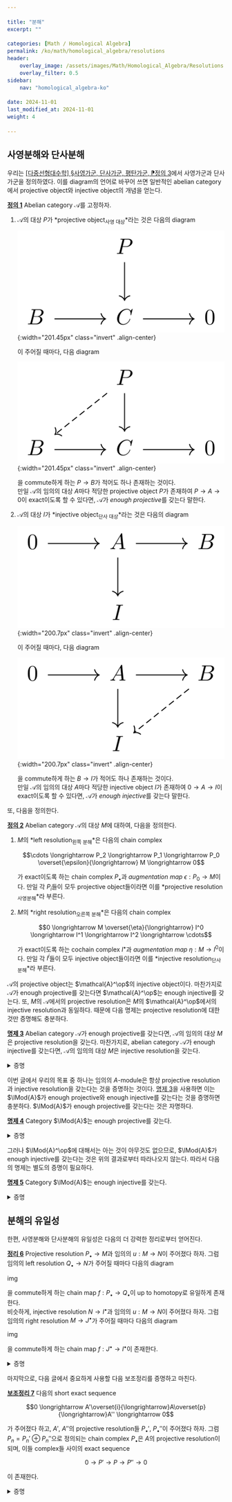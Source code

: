 ```yaml
---

title: "분해"
excerpt: ""

categories: [Math / Homological Algebra]
permalink: /ko/math/homological_algebra/resolutions
header:
    overlay_image: /assets/images/Math/Homological_Algebra/Resolutions.png
    overlay_filter: 0.5
sidebar: 
    nav: "homological_algebra-ko"

date: 2024-11-01
last_modified_at: 2024-11-01
weight: 4

---
```


## 사영분해와 단사분해

우리는 [\[다중선형대수학\] §사영가군, 단사가군, 평탄가군, ⁋정의 3](/ko/math/multilinear_algebra/various_modules#def3)에서 사영가군과 단사가군을 정의하였다. 이를 diagram의 언어로 바꾸어 쓰면 일반적인 abelian category에서 projective object와 injective object의 개념을 얻는다.

<div class="definition" markdown="1">

<ins id="def1">**정의 1**</ins> Abelian category $\mathcal{A}$를 고정하자.

1. $\mathcal{A}$의 대상 $P$가 *projective object<sub>사영 대상</sub>*라는 것은 다음의 diagram
    
    ![Projective_object-1](/assets/images/Math/Homological_Algebra/Resolutions-1.png){:width="201.45px" class="invert" .align-center}

    이 주어질 때마다, 다음 diagram

    ![Projective_object-2](/assets/images/Math/Homological_Algebra/Resolutions-2.png){:width="201.45px" class="invert" .align-center}

    을 commute하게 하는 $P \rightarrow B$가 적어도 하나 존재하는 것이다.  
    만일 $\mathcal{A}$의 임의의 대상 $A$마다 적당한 projective object $P$가 존재하여 $P \rightarrow A \rightarrow 0$이 exact이도록 할 수 있다면, $\mathcal{A}$가 *enough projective*를 갖는다 말한다. 
1. $\mathcal{A}$의 대상 $I$가 *injective object<sub>단사 대상</sub>*라는 것은 다음의 diagram
    
    ![Injective_object-1](/assets/images/Math/Homological_Algebra/Resolutions-3.png){:width="200.7px" class="invert" .align-center}

    이 주어질 때마다, 다음 diagram

    ![Injective_object-2](/assets/images/Math/Homological_Algebra/Resolutions-4.png){:width="200.7px" class="invert" .align-center}

    을 commute하게 하는 $B \rightarrow I$가 적어도 하나 존재하는 것이다.  
    만일 $\mathcal{A}$의 임의의 대상 $A$마다 적당한 injective object $I$가 존재하여 $0 \rightarrow A \rightarrow I$이 exact이도록 할 수 있다면, $\mathcal{A}$가 *enough injective*를 갖는다 말한다. 

</div>

또, 다음을 정의한다.

<div class="definition" markdown="1">

<ins id="def2">**정의 2**</ins> Abelian category $\mathcal{A}$의 대상 $M$에 대하여, 다음을 정의한다.

1. $M$의 *left resolution<sub>왼쪽 분해</sub>*은 다음의 chain complex
    
    $$\cdots \longrightarrow P_2 \longrightarrow P_1 \longrightarrow P_0 \overset{\epsilon}{\longrightarrow} M \longrightarrow 0$$

    가 exact이도록 하는 chain complex $P_\bullet$과 *augmentation map* $\epsilon: P_0 \rightarrow M$이다. 만일 각 $P_i$들이 모두 projective object들이라면 이를 *projective resolution<sub>사영분해</sub>*라 부른다.
2. $M$의 *right resolution<sub>오른쪽 분해</sub>*은 다음의 chain complex
    
    $$0 \longrightarrow M \overset{\eta}{\longrightarrow} I^0 \longrightarrow I^1 \longrightarrow I^2 \longrightarrow \cdots$$

    가 exact이도록 하는 cochain complex $I^\bullet$과 *augmentation map* $\eta: M \rightarrow I^0$이다. 만일 각 $I^i$들이 모두 injective object들이라면 이를 *injective resolution<sub>단사분해</sub>*라 부른다.

</div>

$\mathcal{A}$의 projective object는 $\mathcal{A}^\op$의 injective object이다. 마찬가지로 $\mathcal{A}$가 enough projective를 갖는다면 $\mathcal{A}^\op$는 enough injective를 갖는다. 또, $M$의 $\mathcal{A}$에서의 projective resolution은 $M$의 $\mathcal{A}^\op$에서의 injective resolution과 동일하다. 때문에 다음 명제는 projective resolution에 대한 것만 증명해도 충분하다.

<div class="proposition" markdown="1">

<ins id="prop3">**명제 3**</ins> Abelian category $\mathcal{A}$가 enough projective를 갖는다면, $\mathcal{A}$의 임의의 대상 $M$은 projective resolution을 갖는다. 마찬가지로, abelian category $\mathcal{A}$가 enough injective를 갖는다면, $\mathcal{A}$의 임의의 대상 $M$은 injective resolution을 갖는다.

</div>
<details class="proof" markdown="1">
<summary>증명</summary>

우선 $\mathcal{A}$가 enough projective를 갖는 것으로부터 적당한 surjection $\epsilon_0:P_0 \rightarrow M$을 잡을 수 있다. $M_0=\ker \epsilon_0$이라 하자. 그럼 $\mathcal{A}$는 enough projective를 가지므로, 적당한 surjection $\epsilon_1:P_1 \rightarrow M_0$을 잡을 수 있다. 이제 $\epsilon_1: P_1 \rightarrow M_0$과 inclusion $\iota_0: M_0 \rightarrow P_0$을 합성한 $d_1=\iota_0\circ\epsilon_1$까지를 diagram으로 그리면 다음과 같다. 

![splicing-1](/assets/images/Math/Homological_Algebra/Resolutions-5.png){:width="405.6px" class="invert" .align-center}

이러한 방식으로, $\epsilon_n:P_n \rightarrow M_{n-1}$이 주어질 때마다 $M_n=\ker \epsilon_n$으로 잡아 다음과 같은 commutative diagram

![splicing-2](/assets/images/Math/Homological_Algebra/Resolutions-6.png){:width="791.1px" class="invert" .align-center}

을 얻는다. 그럼 가운데에서 얻어지는 

$$\cdots \overset{d_3}{\longrightarrow} P_2 \overset{d_2}{\longrightarrow} P_1 \overset{d_1}{\longrightarrow} P_0 \overset{\epsilon_0}{\longrightarrow} M \longrightarrow 0$$

을 보면, 다음의 식

$$\im(d_n)=\im(\iota_{n-1}\circ\epsilon_n)=\im(\iota_{n-1})=\ker(\epsilon_{n-1})=\ker(\iota_{n-2}\circ\epsilon_{n-1})=\ker(d_{n-1})$$

을 얻는다. 여기서 식 $\im(\iota_{n-1}\circ\epsilon_n)=\im(\iota_{n-1})$는 $\epsilon_n$이 surjective라는 것을, 식 $\ker(\epsilon_{n-1})=\ker(d_{n-1})$은 $\iota_{n-2}$이 injective라는 것을 각각 이용하였다. 따라서 $P_\bullet$은 $M$의 projective resolution이다.

</details>

이번 글에서 우리의 목표 중 하나는 임의의 $A$-module은 항상 projective resolution과 injective resolution을 갖는다는 것을 증명하는 것이다. [명제 3](#prop3)을 사용하면 이는 $\lMod{A}$가 enough projective와 enough injective를 갖는다는 것을 증명하면 충분하다. $\lMod{A}$가 enough projective를 갖는다는 것은 자명하다.

<div class="proposition" markdown="1">

<ins id="prop4">**명제 4**</ins> Category $\lMod{A}$는 enough projective를 갖는다.

</div>
<details class="proof" markdown="1">
<summary>증명</summary>

[\[다중선형대수학\] §기저, ⁋명제 2](/ko/math/multilinear_algebra/basis_of_free_modules#prop2) 그리고 [\[다중선형대수학\] §사영가군, 단사가군, 평탄가군, ⁋명제 4](/ko/math/multilinear_algebra/various_modules#prop4)에 의하여 자명하다.

</details>

그러나 $\lMod{A}^\op$에 대해서는 아는 것이 아무것도 없으므로, $\lMod{A}$가 enough injective를 갖는다는 것은 위의 결과로부터 따라나오지 않는다. 따라서 다음의 명제는 별도의 증명이 필요하다.

<div class="proposition" markdown="1">

<ins id="prop5">**명제 5**</ins> Category $\lMod{A}$는 enough injective를 갖는다.

</div>
<details class="proof" markdown="1">
<summary>증명</summary>

어렵지 않게 right adjoint는 injective object를 보존함을 보일 수 있다. 그럼 ring homomorphism $\mathbb{Z}\rightarrow A$로부터 얻어지는 coextension of scalar $\Ab \rightarrow \lMod{A}$는 restriction of scalar의 right adjoint이므로 $\Ab$의 injective object는 $\lMod{A}$로 갔을 때 injective object가 된다. ([\[대수적 구조\] §스칼라의 변환, ⁋명제 6](/ko/math/algebraic_structures/change_of_base_ring#prop6)) 따라서 원하는 증명은 $\Ab$가 enough injective를 갖는다는 사실을 증명하면 충분하다. 이는 임의의 $A\in\Ab$에 대하여,

$$I(A)=\prod_{f\in\Hom_\Ab(A, \mathbb{Q}/\mathbb{Z})} \mathbb{Q}/\mathbb{Z}$$

그리고 $e_A:A \rightarrow I(A)$를 $a\mapsto (f(a))_{f\in\Hom(A, \mathbb{Q}/\mathbb{Z})}$으로 정의하면 된다. 

</details>

## 분해의 유일성

한편, 사영분해와 단사분해의 유일성은 다음의 더 강력한 정리로부터 얻어진다. 

<div class="proposition" markdown="1">

<ins id="thm6">**정리 6**</ins> Projective resolution $P_\bullet \rightarrow M$과 임의의 $u:M \rightarrow N$이 주어졌다 하자. 그럼 임의의 left resolution $Q_\bullet \rightarrow N$가 주어질 때마다 다음의 diagram

img

을 commute하게 하는 chain map $f:P_\bullet \rightarrow Q_\bullet$이 up to homotopy로 유일하게 존재한다.  
비슷하게, injective resolution $N \rightarrow I^\bullet$과 임의의 $u: M \rightarrow N$이 주어졌다 하자. 그럼 임의의 right resolution $M \rightarrow J^\bullet$가 주어질 때마다 다음의 diagram

img

을 commute하게 하는 chain map $f:J^\bullet \rightarrow I^\bullet$이 존재한다. 

</div>
<details class="proof" markdown="1">
<summary>증명</summary>



</details>

마지막으로, 다음 글에서 중요하게 사용할 다음 보조정리를 증명하고 마친다. 

<div class="proposition" markdown="1">

<ins id="lem7">**보조정리 7**</ins> 다음의 short exact sequence

$$0 \longrightarrow A'\overset{i}{\longrightarrow}A\overset{p}{\longrightarrow}A'' \longrightarrow 0$$

가 주어졌다 하고, $A'$, $A''$의 projective resolution들 $P_\bullet'$, $P_\bullet''$이 주어졌다 하자. 그럼 $P_n=P_n'\oplus P_n''$으로 정의되는 chain complex $P_\bullet$은 $A$의 projective resolution이 되며, 이들 complex들 사이의 exact sequence

$$0 \rightarrow P' \rightarrow P \rightarrow P'' \rightarrow 0$$

이 존재한다. 

</div>
<details class="proof" markdown="1">
<summary>증명</summary>

우선 주어진 상황을 diagram으로 그려보면 다음과 같다.

img

이제 $P_0''$이 projective라는 조건으로부터 $P_0'' \rightarrow A''$을 정의할 수 있다. 한편 $P_0' \rightarrow A$는 $i_A$와 $\epsilon'$의 합성으로 이미 주어지므로, 이들의 direct sum을 생각하면 $\epsilon:P_0 \rightarrow A$를 얻는다. 이제 [§Diagram chasing, ⁋보조정리 5](/ko/math/homological_algebra/diagram_chasing#lem5)으로부터 다음의 diagram

img

을 얻고, 특히 다음의 diagram

img

을 얻게 된다. 이 과정을 반복하여 $P_\bullet$을 얻는다.

</details>
